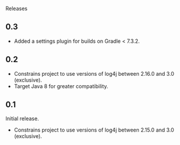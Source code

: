 Releases

## 0.3
* Added a settings plugin for builds on Gradle < 7.3.2.

## 0.2
* Constrains project to use versions of log4j between 2.16.0 and 3.0 (exclusive).
* Target Java 8 for greater compatibility.

## 0.1
Initial release.
* Constrains project to use versions of log4j between 2.15.0 and 3.0 (exclusive). 
